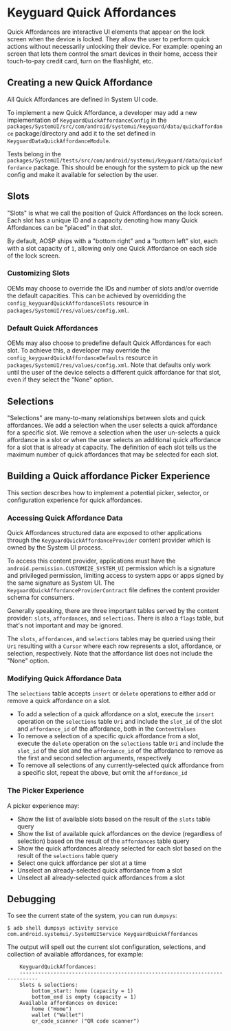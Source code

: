 # Keyguard Quick Affordances
Quick Affordances are interactive UI elements that appear on the lock screen when the device is
locked. They allow the user to perform quick actions without necessarily unlocking their device. For example:
opening an screen that lets them control the smart devices in their home, access their touch-to-pay
credit card, turn on the flashlight, etc.

## Creating a new Quick Affordance
All Quick Affordances are defined in System UI code.

To implement a new Quick Affordance, a developer may add a new implementation of `KeyguardQuickAffordanceConfig` in the `packages/SystemUI/src/com/android/systemui/keyguard/data/quickaffordance` package/directory and add it to the set defined in `KeyguardDataQuickAffordanceModule`.

Tests belong in the `packages/SystemUI/tests/src/com/android/systemui/keyguard/data/quickaffordance` package. This should be enough for the system to pick up the new config and make it available for selection by the user.

## Slots
"Slots" is what we call the position of Quick Affordances on the lock screen. Each slot has a unique ID and a capacity denoting how many Quick Affordances can be "placed" in that slot.

By default, AOSP ships with a "bottom right" and a "bottom left" slot, each with a slot capacity of `1`, allowing only one Quick Affordance on each side of the lock screen.

### Customizing Slots
OEMs may choose to override the IDs and number of slots and/or override the default capacities. This can be achieved by overridding the `config_keyguardQuickAffordanceSlots` resource in `packages/SystemUI/res/values/config.xml`.

### Default Quick Affordances
OEMs may also choose to predefine default Quick Affordances for each slot. To achieve this, a developer may override the `config_keyguardQuickAffordanceDefaults` resource in `packages/SystemUI/res/values/config.xml`. Note that defaults only work until the user of the device selects a different quick affordance for that slot, even if they select the "None" option.

## Selections
"Selections" are many-to-many relationships between slots and quick affordances. We add a selection when the user selects a quick affordance for a specific slot. We remove a selection when the user un-selects a quick affordance in a slot or when the user selects an additional quick affordance for a slot that is already at capacity. The definition of each slot tells us the maximum number of quick affordances that may be selected for each slot.

## Building a Quick affordance Picker Experience
This section describes how to implement a potential picker, selector, or configuration experience for quick affordances.

### Accessing Quick Affordance Data
Quick Affordances structured data are exposed to other applications through the `KeyguardQuickAffordanceProvider` content provider which is owned by the System UI process.

To access this content provider, applications must have the `android.permission.CUSTOMIZE_SYSTEM_UI` permission which is a signature and privileged permission, limiting access to system apps or apps signed by the same signature as System UI. The `KeyguardQuickAffordanceProviderContract` file defines the content provider schema for consumers.

Generally speaking, there are three important tables served by the content provider: `slots`, `affordances`, and `selections`. There is also a `flags` table, but that's not important and may be ignored.

The `slots`, `affordances`, and `selections` tables may be queried using their `Uri` resulting with a `Cursor` where each row represents a slot, affordance, or selection, respectively. Note that the affordance list does not include the "None" option.

### Modifying Quick Affordance Data
The `selections` table accepts `insert` or `delete` operations to either add or remove a quick affordance on a slot.
* To add a selection of a quick affordance on a slot, execute the `insert` operation on the `selections` table `Uri` and include the `slot_id` of the slot and `affordance_id` of the affordance, both in the `ContentValues`
* To remove a selection of a specific quick affordance from a slot, execute the `delete` operation on the `selections` table `Uri` and include the `slot_id` of the slot and the `affordance_id` of the affordance to remove as the first and second selection arguments, respectively
* To remove all selections of any currently-selected quick affordance from a specific slot, repeat the above, but omit the `affordance_id`

### The Picker Experience
A picker experience may:
* Show the list of available slots based on the result of the `slots` table query
* Show the list of available quick affordances on the device (regardless of selection) based on the result of the `affordances` table query
* Show the quick affordances already selected for each slot based on the result of the `selections` table query
* Select one quick affordance per slot at a time
* Unselect an already-selected quick affordance from a slot
* Unselect all already-selected quick affordances from a slot

## Debugging
To see the current state of the system, you can run `dumpsys`:

```
$ adb shell dumpsys activity service com.android.systemui/.SystemUIService KeyguardQuickAffordances
```

The output will spell out the current slot configuration, selections, and collection of available affordances, for example:
```
    KeyguardQuickAffordances:
    ----------------------------------------------------------------------------
    Slots & selections:
        bottom_start: home (capacity = 1)
        bottom_end is empty (capacity = 1)
    Available affordances on device:
        home ("Home")
        wallet ("Wallet")
        qr_code_scanner ("QR code scanner")
```
